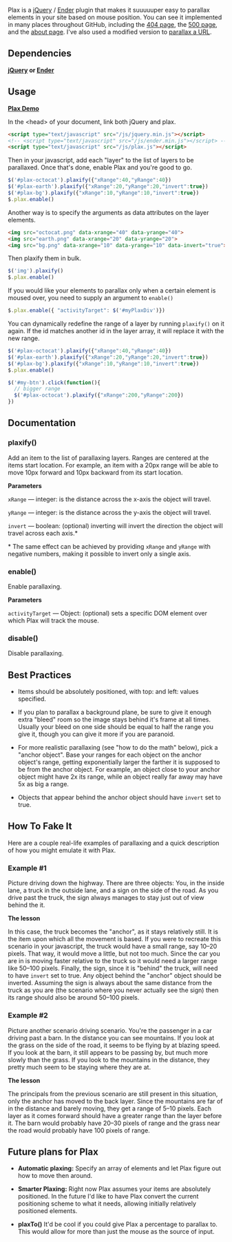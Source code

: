 Plax is a [jQuery](http://jquery.com) / [Ender](http://ender.no.de) plugin that makes it suuuuuper easy to parallax elements in your site based on mouse position. You can see it implemented in many places throughout GitHub, including the [404 page](http://www.github.com/404), the [500 page](http://www.github.com/500), and the [about page](http://www.github.com/about). I've also used a modified version to [parallax a URL](http://cameronmcefee.com/parallax-url/).


## Dependencies

**[jQuery](http://jquery.com/) or [Ender](http://ender.no.de/)**


## Usage

**[Plax Demo](http://www.cameronmcefee.com/plax-demo)**

In the &lt;head&gt; of your document, link both jQuery and plax.

```html
<script type="text/javascript" src="/js/jquery.min.js"></script>
<!-- <script type="text/javascript" src="/js/ender.min.js"></script> -->
<script type="text/javascript" src="/js/plax.js"></script>
```

Then in your javascript, add each "layer" to the list of layers to be parallaxed. Once that's done, enable Plax and you're good to go.

```javascript
$('#plax-octocat').plaxify({"xRange":40,"yRange":40})
$('#plax-earth').plaxify({"xRange":20,"yRange":20,"invert":true})
$('#plax-bg').plaxify({"xRange":10,"yRange":10,"invert":true})
$.plax.enable()
```

Another way is to specify the arguments as data attributes on the layer elements.

```html
<img src="octocat.png" data-xrange="40" data-yrange="40">
<img src="earth.png" data-xrange="20" data-yrange="20">
<img src="bg.png" data-xrange="10" data-yrange="10" data-invert="true">
```

Then plaxify them in bulk.

```javascript
$('img').plaxify()
$.plax.enable()
```

If you would like your elements to parallax only when a certain element is moused over, you need to supply an argument to `enable()`

```javascript
$.plax.enable({ "activityTarget": $('#myPlaxDiv')})
```

You can dynamically redefine the range of a layer by running `plaxify()` on it again. If the id matches another id in the layer array, it will replace it with the new range.

```javascript
$('#plax-octocat').plaxify({"xRange":40,"yRange":40})
$('#plax-earth').plaxify({"xRange":20,"yRange":20,"invert":true})
$('#plax-bg').plaxify({"xRange":10,"yRange":10,"invert":true})
$.plax.enable()

$('#my-btn').click(function(){
  // bigger range
  $('#plax-octocat').plaxify({"xRange":200,"yRange":200})
})
```


## Documentation

### plaxify()

Add an item to the list of parallaxing layers. Ranges are centered at the items start location. For example, an item with a 20px range will be able to move 10px forward and 10px backward from its start location.

__Parameters__

`xRange` &mdash; integer: is the distance across the x-axis the object will travel.

`yRange` &mdash; integer: is the distance across the y-axis the object will travel.

`invert` &mdash; boolean: (optional) inverting will invert the direction the object will travel across each axis.*

\* The same effect can be achieved by providing `xRange` and `yRange` with negative numbers, making it possible to invert only a single axis.

### enable()

Enable parallaxing.

__Parameters__

`activityTarget` &mdash; Object: (optional) sets a specific DOM element over which Plax will track the mouse.


### disable()

Disable parallaxing.


## Best Practices

- Items should be absolutely positioned, with top: and left: values specified.

- If you plan to parallax a background plane, be sure to give it enough extra "bleed" room so the image stays behind it's frame at all times. Usually your bleed on one side should be equal to half the range you give it, though you can give it more if you are paranoid.

- For more realistic parallaxing (see "how to do the math" below), pick a "anchor object". Base your ranges for each object on the anchor object's range, getting exponentially larger the farther it is supposed to be from the anchor object. For example, an object close to your anchor object might have 2x its range, while an object really far away may have 5x as big a range.

- Objects that appear behind the anchor object should have `invert` set to true.


## How To Fake It

Here are a couple real-life examples of parallaxing and a quick description of how you might emulate it with Plax.

### Example #1

Picture driving down the highway. There are three objects: You, in the inside lane, a truck in the outside lane, and a sign on the side of the road. As you drive past the truck, the sign always manages to stay just out of view behind the it.

__The lesson__

In this case, the truck becomes the "anchor", as it stays relatively still. It is the item upon which all the movement is based. If you were to recreate this scenario in your javascript, the truck would have a small range, say 10&ndash;20 pixels. That way, it would move a little, but not too much. Since the car you are in is moving faster relative to the truck so it would need a larger range like 50&ndash;100 pixels. Finally, the sign, since it is "behind" the truck, will need to have `invert` set to true. Any object behind the "anchor" object should be inverted. Assuming the sign is always about the same distance from the truck as you are (the scenario where you never actually see the sign) then its range should also be around 50&ndash;100 pixels.


### Example #2

Picture another scenario driving scenario. You're the passenger in a car driving past a barn. In the distance you can see mountains. If you look at the grass on the side of the road, it seems to be flying by at blazing speed. If you look at the barn, it still appears to be passing by, but much more slowly than the grass. If you look to the mountains in the distance, they pretty much seem to be staying where they are at.

__The lesson__

The principals from the previous scenario are still present in this situation, only the anchor has moved to the back layer. Since the mountains are far of in the distance and barely moving, they get a range of 5&ndash;10 pixels. Each layer as it comes forward should have a greater range than the layer before it. The barn would probably have 20&ndash;30 pixels of range and the grass near the road would probably have 100 pixels of range.


## Future plans for Plax

- __Automatic plaxing:__ Specify an array of elements and let Plax figure out how to move then around.

- __Smarter Plaxing:__ Right now Plax assumes your items are absolutely positioned. In the future I'd like to have Plax convert the current positioning scheme to what it needs, allowing initially relatively positioned elements.

- __plaxTo()__ It'd be cool if you could give Plax a percentage to parallax to. This would allow for more than just the mouse as the source of input.